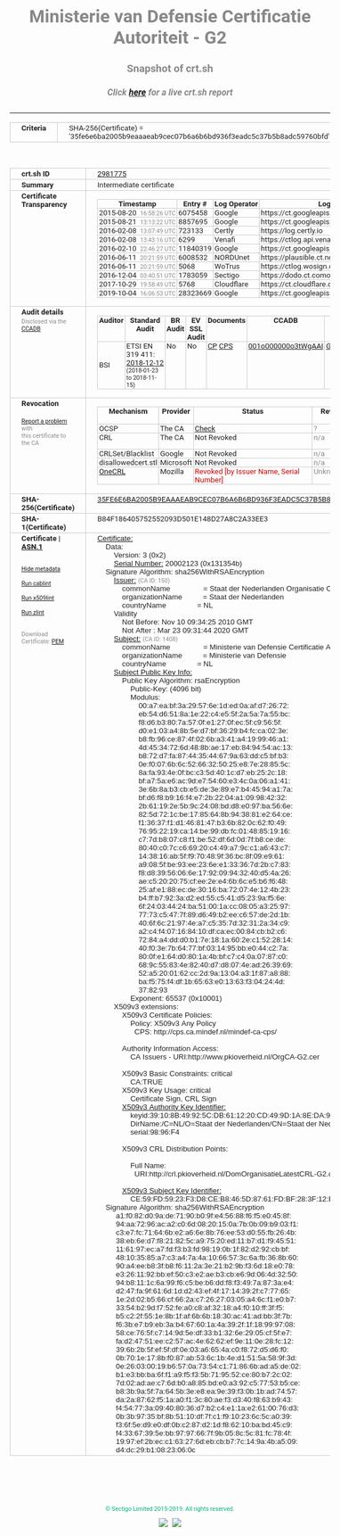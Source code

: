 # Ministerie van Defensie Certificatie Autoriteit - G2
### Snapshot of crt.sh
##### Click [here](https://crt.sh/?q=35FE6E6BA2005B9EAAAEAB9CEC07B6A6B6BD936F3EADC5C37B5B8ADC59760BFD) for a live crt.sh report

---
<!DOCTYPE HTML PUBLIC "-//W3C//DTD HTML 4.0 Transitional//EN">
<HTML>
<HEAD>
  <META http-equiv="Content-Type" content="text/html; charset=UTF-8">
  <TITLE>crt.sh | 35fe6e6ba2005b9eaaaeab9cec07b6a6b6bd936f3eadc5c37b5b8adc59760bfd</TITLE>
  <META name="description" content="Free CT Log Certificate Search Tool from Sectigo (formerly Comodo CA)">
  <META name="keywords" content="crt.sh, CT, Certificate Transparency, Certificate Search, SSL Certificate, Sectigo, Comodo CA">
  <LINK href="//fonts.googleapis.com/css?family=Roboto+Mono|Roboto:400,400i,700,700i" rel="stylesheet">
  <STYLE type="text/css">
    a {
      white-space: nowrap;
    }
    body {
      color: #888888;
      font: 12pt Roboto, sans-serif;
      padding-top: 10px;
      text-align: center
    }
    form {
      margin: 0px
    }
    span {
      border-radius: 10px
    }
    span.heading {
      color: #888888;
      font: 12pt Roboto, sans-serif
    }
    span.title {
      background-color: #00B373;
      color: #FFFFFF;
      font: bold 18pt Roboto, sans-serif;
      padding: 0px 5px
    }
    span.text {
      color: #888888;
      font: 10pt Roboto, sans-serif
    }
    span.whiteongrey {
      background-color: #D9D9D6;
      color: #FFFFFF;
      font: bold 18pt Roboto, sans-serif;
      padding: 0px 5px
    }
    table {
      border-collapse: collapse;
      color: #222222;
      font: 10pt Roboto, sans-serif;
      margin-left: auto;
      margin-right: auto
    }
    table.options {
      border: none;
      margin-left: 10px
    }
    td, th {
      border: 1px solid #CCCCCC;
      padding: 0px 2px;
      text-align: left;
      vertical-align: top
    }
    td.outer, th.outer {
      border: 1px solid #CCCCCC;
      padding: 2px 20px;
      text-align: left
    }
    th.heading {
      color: #888888;
      font: bold italic 12pt Roboto, sans-serif;
      padding: 20px 0px 0px;
      text-align: center
    }
    th.options, td.options {
      border: none;
      vertical-align: middle
    }
    td.text {
      font: 10pt "Roboto Mono", sans-serif;
      padding: 2px 20px
    }
    td.heading {
      border: none;
      color: #888888;
      font: 12pt Roboto, sans-serif;
      padding-top: 20px;
      text-align: center
    }
    table.lint td, th {
      text-align: center
    }
    .button {
      background-color: #00B373;
      border-radius: 10px;
      color: #FFFFFF;
      font: bold 13pt Roboto, sans-serif
    }
    .copyright {
      font: 8pt Roboto, sans-serif;
      color: #00B373
    }
    .input {
      border: 1px solid #888888;
      font-weight: bold;
      text-align: center
    }
    .small {
      font: 8pt Roboto, sans-serif;
      color: #888888
    }
    .error {
      background-color: #FFDFDF;
      color: #CC0000;
      font-weight: bold
    }
    .fatal {
      background-color: #0000AA;
      color: #FFFFFF;
      font-weight: bold
    }
    .notice {
      background-color: #FFFFDF;
      color: #606000
    }
    .warning {
      background-color: #FFEFDF;
      color: #DF6000
    }
  </STYLE>
</HEAD>
<BODY>

<TABLE>
  <TR>
    <TH class="outer">Criteria</TH>
    <TD class="outer">SHA-256(Certificate) = '35fe6e6ba2005b9eaaaeab9cec07b6a6b6bd936f3eadc5c37b5b8adc59760bfd'</TD>
  </TR>
</TABLE>
<BR>
<TABLE>
  <TR>
    <TH class="outer">crt.sh ID</TH>
    <TD class="outer"><A href="?id=2981775">2981775</A></TD>
  </TR>
  <TR>
    <TH class="outer">Summary</TH>
    <TD class="outer">Intermediate certificate</TD>
  </TR>
  <TR>
    <TH class="outer">Certificate<BR>Transparency</TH>
    <TD class="outer">
<TABLE class="options" style="margin-left:0px">
  <TR>
    <TH>Timestamp</TH>
    <TH>Entry #</TH>
    <TH>Log Operator</TH>
    <TH>Log URL</TH>
  </TR>
  <TR>
    <TD>2015-08-20&nbsp; <FONT class="small">16:58:26 UTC</FONT></TD>
    <TD>6075458</TD>
    <TD>Google</TD>
    <TD>https://ct.googleapis.com/rocketeer</TD>
  </TR>
  <TR>
    <TD>2015-08-21&nbsp; <FONT class="small">13:13:22 UTC</FONT></TD>
    <TD>8857695</TD>
    <TD>Google</TD>
    <TD>https://ct.googleapis.com/pilot</TD>
  </TR>
  <TR>
    <TD>2016-02-08&nbsp; <FONT class="small">13:07:49 UTC</FONT></TD>
    <TD>723133</TD>
    <TD>Certly</TD>
    <TD>https://log.certly.io</TD>
  </TR>
  <TR>
    <TD>2016-02-08&nbsp; <FONT class="small">13:43:16 UTC</FONT></TD>
    <TD>6299</TD>
    <TD>Venafi</TD>
    <TD>https://ctlog.api.venafi.com</TD>
  </TR>
  <TR>
    <TD>2016-02-10&nbsp; <FONT class="small">22:46:27 UTC</FONT></TD>
    <TD>11840319</TD>
    <TD>Google</TD>
    <TD>https://ct.googleapis.com/aviator</TD>
  </TR>
  <TR>
    <TD>2016-06-11&nbsp; <FONT class="small">20:21:59 UTC</FONT></TD>
    <TD>6008532</TD>
    <TD>NORDUnet</TD>
    <TD>https://plausible.ct.nordu.net</TD>
  </TR>
  <TR>
    <TD>2016-06-11&nbsp; <FONT class="small">20:21:59 UTC</FONT></TD>
    <TD>5068</TD>
    <TD>WoTrus</TD>
    <TD>https://ctlog.wosign.com</TD>
  </TR>
  <TR>
    <TD>2016-12-04&nbsp; <FONT class="small">03:40:51 UTC</FONT></TD>
    <TD>1783059</TD>
    <TD>Sectigo</TD>
    <TD>https://dodo.ct.comodo.com</TD>
  </TR>
  <TR>
    <TD>2017-10-29&nbsp; <FONT class="small">19:58:49 UTC</FONT></TD>
    <TD>5768</TD>
    <TD>Cloudflare</TD>
    <TD>https://ct.cloudflare.com/logs/nimbus2020</TD>
  </TR>
  <TR>
    <TD>2019-10-04&nbsp; <FONT class="small">16:06:53 UTC</FONT></TD>
    <TD>28323669</TD>
    <TD>Google</TD>
    <TD>https://ct.googleapis.com/logs/argon2020</TD>
  </TR>
</TABLE>
    </TD>
  </TR>
  <TR>
    <TH class="outer">Audit details<BR>
      <DIV class="small" style="padding-top:3px">Disclosed via the
        <A href="//ccadb-public.secure.force.com/mozilla/PublicAllIntermediateCerts" target="_blank">CCADB</A></DIV>
    </TH>
    <TD class="outer">
<TABLE class="options" style="margin-left:0px">
  <TR>
    <TH>Auditor</TH>
    <TH>Standard Audit</TH>
    <TH>BR Audit</TH>
    <TH>EV SSL Audit</TH>
    <TH>Documents</TH>
    <TH>CCADB</TH>
    <TH>Root Owner / Certificate</TH>
  </TR>
  <TR>
    <TD style="vertical-align:middle">BSI</TD>
    <TD>ETSI EN 319 411:
      <A href="https://bugzilla.mozilla.org/attachment.cgi?id=9062157" target="_blank">2018-12-12</A>
      <BR><FONT style="font-size:8pt">(2018-01-23 to 2018-11-15)</FONT></TD>
    <TD>No    <TD>No    <TD>
      <A href="https://www.logius.nl/languages/english/pkioverheid/" target="blank">CP</A>
      <A href="https://cps.dp.ca.mindef.nl/mindef-ca-cps" target="blank">CPS</A>
    </TD>
    <TD><A href="//ccadb.force.com/001o000000o3tWgAAI" target="_blank">001o000000o3tWgAAI</A></TD>
    <TD><A href="/?id=1482">Government of The Netherlands, PKIoverheid (Logius)</A></TD>
  </TR>
</TABLE>
    </TD>
  </TR>
  <TR>
    <TH class="outer">Revocation<BR><BR>
      <DIV class="small" style="padding-top:3px"><A href="?id=2981775&opt=problemreporting">Report a problem</A> with<BR>this certificate to the CA</DIV></TH>
    <TD class="outer">
      <TABLE class="options" style="margin-left:0px">
        <TR>
          <TH>Mechanism</TH>
          <TH>Provider</TH>
          <TH>Status</TH>
          <TH>Revocation Date</TH>
          <TH>Last Observed in CRL</TH>
          <TH>Last Checked <SPAN style="color:#CC0000;vertical-align:middle;font-size:70%;font-weight:normal">(Error)</SPAN></TH>
        </TR>
        <TR>
          <TD>OCSP</TD>
          <TD>The CA</TD>
          <TD><A href="?id=2981775&opt=ocsp">Check</A></TD>
          <TD><SPAN style="color:#888888">?</SPAN></TD>
          <TD><SPAN style="color:#888888">n/a</SPAN></TD>
          <TD><SPAN style="color:#888888">?</SPAN></TD>
        </TR>
        <TR>
          <TD>CRL</TD>
          <TD>The CA</TD>
          <TD>Not Revoked</TD><TD><SPAN style="color:#888888">n/a</SPAN></TD><TD><SPAN style="color:#888888">n/a</SPAN></TD><TD>2019-12-04&nbsp; <FONT class="small">16:50:06 UTC</FONT></TD>
        </TR>
        <TR>
          <TD>CRLSet/Blacklist</TD>
          <TD>Google</TD>
          <TD>Not Revoked</TD>
          <TD><SPAN style="color:#888888">n/a</SPAN></TD>
          <TD><SPAN style="color:#888888">n/a</SPAN></TD>
          <TD><SPAN style="color:#888888">n/a</SPAN></TD>
        </TR>
        <TR>
          <TD>disallowedcert.stl</TD>
          <TD>Microsoft</TD>
          <TD>Not Revoked</TD>
          <TD><SPAN style="color:#888888">n/a</SPAN></TD>
          <TD><SPAN style="color:#888888">n/a</SPAN></TD>
          <TD><SPAN style="color:#888888">n/a</SPAN></TD>
        </TR>
        <TR>
          <TD><A href="/mozilla-onecrl" target="_blank">OneCRL</A></TD>
          <TD>Mozilla</TD>
          <TD><SPAN style="color:#CC0000">Revoked [by Issuer Name, Serial Number]</SPAN></TD><TD><SPAN style="color:#888888">Unknown</SPAN></TD>
          <TD><SPAN style="color:#888888">n/a</SPAN></TD>
          <TD><SPAN style="color:#888888">n/a</SPAN></TD>
        </TR>
      </TABLE>
    </TD>
  </TR>
  <TR>
    <TH class="outer">SHA-256(Certificate)</TH>
    <TD class="outer"><A href="//censys.io/certificates/35fe6e6ba2005b9eaaaeab9cec07b6a6b6bd936f3eadc5c37b5b8adc59760bfd">35FE6E6BA2005B9EAAAEAB9CEC07B6A6B6BD936F3EADC5C37B5B8ADC59760BFD</A></TD>
  </TR>
  <TR>
    <TH class="outer">SHA-1(Certificate)</TH>
    <TD class="outer">B84F186405752552093D501E148D27A8C2A33EE3</TD>
  </TR>
  <TR>
    <TH class="outer">Certificate | <A href="?asn1=2981775">ASN.1</A>
      <SPAN class="small"><BR>
      <BR><BR><A href="?id=2981775&opt=nometadata">Hide metadata</A>
      <BR><BR><A href="?id=2981775&opt=cablint">Run cablint</A>
      <BR><BR><A href="?id=2981775&opt=x509lint">Run x509lint</A>
      <BR><BR><A href="?id=2981775&opt=zlint">Run zlint</A>
      <BR><BR><BR>Download Certificate: <A href="?d=2981775">PEM</A>
      </SPAN>
    </TH>
    <TD class="text"><A href="?d=2981775">Certificate:</A><BR>&nbsp;&nbsp;&nbsp;&nbsp;Data:<BR>&nbsp;&nbsp;&nbsp;&nbsp;&nbsp;&nbsp;&nbsp;&nbsp;Version:&nbsp;3&nbsp;(0x2)<BR>&nbsp;&nbsp;&nbsp;&nbsp;&nbsp;&nbsp;&nbsp;&nbsp;<A href="?serial=0131354b">Serial&nbsp;Number:</A>&nbsp;20002123&nbsp;(0x131354b)<BR>&nbsp;&nbsp;&nbsp;&nbsp;Signature&nbsp;Algorithm:&nbsp;sha256WithRSAEncryption<BR>&nbsp;&nbsp;&nbsp;&nbsp;&nbsp;&nbsp;&nbsp;&nbsp;<A href="?caid=150">Issuer:</A> <SPAN class="small">(CA ID: 150)</SPAN><BR>&nbsp;&nbsp;&nbsp;&nbsp;&nbsp;&nbsp;&nbsp;&nbsp;&nbsp;&nbsp;&nbsp;&nbsp;commonName&nbsp;&nbsp;&nbsp;&nbsp;&nbsp;&nbsp;&nbsp;&nbsp;&nbsp;&nbsp;&nbsp;&nbsp;&nbsp;&nbsp;&nbsp;&nbsp;=&nbsp;Staat&nbsp;der&nbsp;Nederlanden&nbsp;Organisatie&nbsp;CA&nbsp;-&nbsp;G2<BR>&nbsp;&nbsp;&nbsp;&nbsp;&nbsp;&nbsp;&nbsp;&nbsp;&nbsp;&nbsp;&nbsp;&nbsp;organizationName&nbsp;&nbsp;&nbsp;&nbsp;&nbsp;&nbsp;&nbsp;&nbsp;&nbsp;&nbsp;=&nbsp;Staat&nbsp;der&nbsp;Nederlanden<BR>&nbsp;&nbsp;&nbsp;&nbsp;&nbsp;&nbsp;&nbsp;&nbsp;&nbsp;&nbsp;&nbsp;&nbsp;countryName&nbsp;&nbsp;&nbsp;&nbsp;&nbsp;&nbsp;&nbsp;&nbsp;&nbsp;&nbsp;&nbsp;&nbsp;&nbsp;&nbsp;&nbsp;=&nbsp;NL<BR>&nbsp;&nbsp;&nbsp;&nbsp;&nbsp;&nbsp;&nbsp;&nbsp;Validity<BR>&nbsp;&nbsp;&nbsp;&nbsp;&nbsp;&nbsp;&nbsp;&nbsp;&nbsp;&nbsp;&nbsp;&nbsp;Not&nbsp;Before:&nbsp;Nov&nbsp;10&nbsp;09:34:25&nbsp;2010&nbsp;GMT<BR>&nbsp;&nbsp;&nbsp;&nbsp;&nbsp;&nbsp;&nbsp;&nbsp;&nbsp;&nbsp;&nbsp;&nbsp;Not&nbsp;After&nbsp;:&nbsp;Mar&nbsp;23&nbsp;09:31:44&nbsp;2020&nbsp;GMT<BR>&nbsp;&nbsp;&nbsp;&nbsp;&nbsp;&nbsp;&nbsp;&nbsp;<A href="?caid=1408">Subject:</A> <SPAN class="small">(CA ID: 1408)</SPAN><BR>&nbsp;&nbsp;&nbsp;&nbsp;&nbsp;&nbsp;&nbsp;&nbsp;&nbsp;&nbsp;&nbsp;&nbsp;commonName&nbsp;&nbsp;&nbsp;&nbsp;&nbsp;&nbsp;&nbsp;&nbsp;&nbsp;&nbsp;&nbsp;&nbsp;&nbsp;&nbsp;&nbsp;&nbsp;=&nbsp;Ministerie&nbsp;van&nbsp;Defensie&nbsp;Certificatie&nbsp;Autoriteit&nbsp;-&nbsp;G2<BR>&nbsp;&nbsp;&nbsp;&nbsp;&nbsp;&nbsp;&nbsp;&nbsp;&nbsp;&nbsp;&nbsp;&nbsp;organizationName&nbsp;&nbsp;&nbsp;&nbsp;&nbsp;&nbsp;&nbsp;&nbsp;&nbsp;&nbsp;=&nbsp;Ministerie&nbsp;van&nbsp;Defensie<BR>&nbsp;&nbsp;&nbsp;&nbsp;&nbsp;&nbsp;&nbsp;&nbsp;&nbsp;&nbsp;&nbsp;&nbsp;countryName&nbsp;&nbsp;&nbsp;&nbsp;&nbsp;&nbsp;&nbsp;&nbsp;&nbsp;&nbsp;&nbsp;&nbsp;&nbsp;&nbsp;&nbsp;=&nbsp;NL<BR>&nbsp;&nbsp;&nbsp;&nbsp;&nbsp;&nbsp;&nbsp;&nbsp;<A href="?spkisha256=4e475a91dcc16532a6ee71c598f6e46f0db1ddfbebbaaf76f4cd8d23f811b617">Subject&nbsp;Public&nbsp;Key&nbsp;Info:</A><BR>&nbsp;&nbsp;&nbsp;&nbsp;&nbsp;&nbsp;&nbsp;&nbsp;&nbsp;&nbsp;&nbsp;&nbsp;Public&nbsp;Key&nbsp;Algorithm:&nbsp;rsaEncryption<BR>&nbsp;&nbsp;&nbsp;&nbsp;&nbsp;&nbsp;&nbsp;&nbsp;&nbsp;&nbsp;&nbsp;&nbsp;&nbsp;&nbsp;&nbsp;&nbsp;Public-Key:&nbsp;(4096&nbsp;bit)<BR>&nbsp;&nbsp;&nbsp;&nbsp;&nbsp;&nbsp;&nbsp;&nbsp;&nbsp;&nbsp;&nbsp;&nbsp;&nbsp;&nbsp;&nbsp;&nbsp;Modulus:<BR>&nbsp;&nbsp;&nbsp;&nbsp;&nbsp;&nbsp;&nbsp;&nbsp;&nbsp;&nbsp;&nbsp;&nbsp;&nbsp;&nbsp;&nbsp;&nbsp;&nbsp;&nbsp;&nbsp;&nbsp;00:a7:ea:bf:3a:29:57:6e:1d:ed:0a:af:d7:26:72:<BR>&nbsp;&nbsp;&nbsp;&nbsp;&nbsp;&nbsp;&nbsp;&nbsp;&nbsp;&nbsp;&nbsp;&nbsp;&nbsp;&nbsp;&nbsp;&nbsp;&nbsp;&nbsp;&nbsp;&nbsp;eb:54:d6:51:8a:1e:22:c4:e5:5f:2a:5a:7a:55:bc:<BR>&nbsp;&nbsp;&nbsp;&nbsp;&nbsp;&nbsp;&nbsp;&nbsp;&nbsp;&nbsp;&nbsp;&nbsp;&nbsp;&nbsp;&nbsp;&nbsp;&nbsp;&nbsp;&nbsp;&nbsp;f8:d6:b3:80:7a:57:0f:e1:27:0f:ec:5f:c9:56:5f:<BR>&nbsp;&nbsp;&nbsp;&nbsp;&nbsp;&nbsp;&nbsp;&nbsp;&nbsp;&nbsp;&nbsp;&nbsp;&nbsp;&nbsp;&nbsp;&nbsp;&nbsp;&nbsp;&nbsp;&nbsp;d0:e1:03:a4:8b:5e:d7:bf:36:29:b4:fc:ca:02:3e:<BR>&nbsp;&nbsp;&nbsp;&nbsp;&nbsp;&nbsp;&nbsp;&nbsp;&nbsp;&nbsp;&nbsp;&nbsp;&nbsp;&nbsp;&nbsp;&nbsp;&nbsp;&nbsp;&nbsp;&nbsp;b8:fb:96:ce:87:4f:02:6b:a3:41:a4:19:99:46:a1:<BR>&nbsp;&nbsp;&nbsp;&nbsp;&nbsp;&nbsp;&nbsp;&nbsp;&nbsp;&nbsp;&nbsp;&nbsp;&nbsp;&nbsp;&nbsp;&nbsp;&nbsp;&nbsp;&nbsp;&nbsp;4d:45:34:72:6d:48:8b:ae:17:eb:84:94:54:ac:13:<BR>&nbsp;&nbsp;&nbsp;&nbsp;&nbsp;&nbsp;&nbsp;&nbsp;&nbsp;&nbsp;&nbsp;&nbsp;&nbsp;&nbsp;&nbsp;&nbsp;&nbsp;&nbsp;&nbsp;&nbsp;b8:72:d7:fa:87:44:35:44:67:9a:63:dd:c5:bf:b3:<BR>&nbsp;&nbsp;&nbsp;&nbsp;&nbsp;&nbsp;&nbsp;&nbsp;&nbsp;&nbsp;&nbsp;&nbsp;&nbsp;&nbsp;&nbsp;&nbsp;&nbsp;&nbsp;&nbsp;&nbsp;0e:f0:07:6b:6c:52:66:32:50:25:e8:7e:28:85:5c:<BR>&nbsp;&nbsp;&nbsp;&nbsp;&nbsp;&nbsp;&nbsp;&nbsp;&nbsp;&nbsp;&nbsp;&nbsp;&nbsp;&nbsp;&nbsp;&nbsp;&nbsp;&nbsp;&nbsp;&nbsp;8a:fa:93:4e:0f:bc:c3:5d:40:1c:d7:eb:25:2c:18:<BR>&nbsp;&nbsp;&nbsp;&nbsp;&nbsp;&nbsp;&nbsp;&nbsp;&nbsp;&nbsp;&nbsp;&nbsp;&nbsp;&nbsp;&nbsp;&nbsp;&nbsp;&nbsp;&nbsp;&nbsp;bf:a7:5a:e6:ac:9d:e7:54:60:e3:4c:0a:06:a1:41:<BR>&nbsp;&nbsp;&nbsp;&nbsp;&nbsp;&nbsp;&nbsp;&nbsp;&nbsp;&nbsp;&nbsp;&nbsp;&nbsp;&nbsp;&nbsp;&nbsp;&nbsp;&nbsp;&nbsp;&nbsp;3e:6b:8a:b3:cb:e5:de:3e:89:e7:b4:45:94:a1:7a:<BR>&nbsp;&nbsp;&nbsp;&nbsp;&nbsp;&nbsp;&nbsp;&nbsp;&nbsp;&nbsp;&nbsp;&nbsp;&nbsp;&nbsp;&nbsp;&nbsp;&nbsp;&nbsp;&nbsp;&nbsp;bf:d6:f8:b9:16:f4:e7:2b:22:04:a1:09:98:42:32:<BR>&nbsp;&nbsp;&nbsp;&nbsp;&nbsp;&nbsp;&nbsp;&nbsp;&nbsp;&nbsp;&nbsp;&nbsp;&nbsp;&nbsp;&nbsp;&nbsp;&nbsp;&nbsp;&nbsp;&nbsp;2b:61:19:2e:5b:9c:24:08:bd:d8:e0:97:ba:56:6e:<BR>&nbsp;&nbsp;&nbsp;&nbsp;&nbsp;&nbsp;&nbsp;&nbsp;&nbsp;&nbsp;&nbsp;&nbsp;&nbsp;&nbsp;&nbsp;&nbsp;&nbsp;&nbsp;&nbsp;&nbsp;82:5d:72:1c:be:17:85:64:8b:94:38:81:e2:64:ce:<BR>&nbsp;&nbsp;&nbsp;&nbsp;&nbsp;&nbsp;&nbsp;&nbsp;&nbsp;&nbsp;&nbsp;&nbsp;&nbsp;&nbsp;&nbsp;&nbsp;&nbsp;&nbsp;&nbsp;&nbsp;f1:36:37:f1:d1:46:81:47:b3:6b:82:0c:62:f0:49:<BR>&nbsp;&nbsp;&nbsp;&nbsp;&nbsp;&nbsp;&nbsp;&nbsp;&nbsp;&nbsp;&nbsp;&nbsp;&nbsp;&nbsp;&nbsp;&nbsp;&nbsp;&nbsp;&nbsp;&nbsp;76:95:22:19:ca:14:be:99:db:fc:01:48:85:19:16:<BR>&nbsp;&nbsp;&nbsp;&nbsp;&nbsp;&nbsp;&nbsp;&nbsp;&nbsp;&nbsp;&nbsp;&nbsp;&nbsp;&nbsp;&nbsp;&nbsp;&nbsp;&nbsp;&nbsp;&nbsp;c7:7d:b8:07:c8:f1:be:52:df:6d:0d:7f:b8:ce:de:<BR>&nbsp;&nbsp;&nbsp;&nbsp;&nbsp;&nbsp;&nbsp;&nbsp;&nbsp;&nbsp;&nbsp;&nbsp;&nbsp;&nbsp;&nbsp;&nbsp;&nbsp;&nbsp;&nbsp;&nbsp;80:40:c0:7c:c6:69:20:c4:49:a7:9c:c1:a6:43:c7:<BR>&nbsp;&nbsp;&nbsp;&nbsp;&nbsp;&nbsp;&nbsp;&nbsp;&nbsp;&nbsp;&nbsp;&nbsp;&nbsp;&nbsp;&nbsp;&nbsp;&nbsp;&nbsp;&nbsp;&nbsp;14:38:16:ab:5f:f9:70:48:9f:36:bc:8f:09:e9:61:<BR>&nbsp;&nbsp;&nbsp;&nbsp;&nbsp;&nbsp;&nbsp;&nbsp;&nbsp;&nbsp;&nbsp;&nbsp;&nbsp;&nbsp;&nbsp;&nbsp;&nbsp;&nbsp;&nbsp;&nbsp;a9:08:5f:be:93:ee:23:6e:e1:33:36:7d:2b:c7:83:<BR>&nbsp;&nbsp;&nbsp;&nbsp;&nbsp;&nbsp;&nbsp;&nbsp;&nbsp;&nbsp;&nbsp;&nbsp;&nbsp;&nbsp;&nbsp;&nbsp;&nbsp;&nbsp;&nbsp;&nbsp;f8:d8:39:56:06:6e:17:92:09:94:32:40:d5:4a:26:<BR>&nbsp;&nbsp;&nbsp;&nbsp;&nbsp;&nbsp;&nbsp;&nbsp;&nbsp;&nbsp;&nbsp;&nbsp;&nbsp;&nbsp;&nbsp;&nbsp;&nbsp;&nbsp;&nbsp;&nbsp;ae:c5:20:20:75:cf:ee:2e:e4:6b:6c:e5:b6:f6:48:<BR>&nbsp;&nbsp;&nbsp;&nbsp;&nbsp;&nbsp;&nbsp;&nbsp;&nbsp;&nbsp;&nbsp;&nbsp;&nbsp;&nbsp;&nbsp;&nbsp;&nbsp;&nbsp;&nbsp;&nbsp;25:af:e1:88:ec:de:30:16:ba:72:07:4e:12:4b:23:<BR>&nbsp;&nbsp;&nbsp;&nbsp;&nbsp;&nbsp;&nbsp;&nbsp;&nbsp;&nbsp;&nbsp;&nbsp;&nbsp;&nbsp;&nbsp;&nbsp;&nbsp;&nbsp;&nbsp;&nbsp;b4:ff:b7:92:3a:d2:ed:55:c5:41:d5:23:9a:f5:6e:<BR>&nbsp;&nbsp;&nbsp;&nbsp;&nbsp;&nbsp;&nbsp;&nbsp;&nbsp;&nbsp;&nbsp;&nbsp;&nbsp;&nbsp;&nbsp;&nbsp;&nbsp;&nbsp;&nbsp;&nbsp;6f:24:03:44:24:ba:51:00:1a:cc:08:05:a3:25:97:<BR>&nbsp;&nbsp;&nbsp;&nbsp;&nbsp;&nbsp;&nbsp;&nbsp;&nbsp;&nbsp;&nbsp;&nbsp;&nbsp;&nbsp;&nbsp;&nbsp;&nbsp;&nbsp;&nbsp;&nbsp;77:73:c5:47:7f:89:d6:49:b2:ee:c6:57:de:2d:1b:<BR>&nbsp;&nbsp;&nbsp;&nbsp;&nbsp;&nbsp;&nbsp;&nbsp;&nbsp;&nbsp;&nbsp;&nbsp;&nbsp;&nbsp;&nbsp;&nbsp;&nbsp;&nbsp;&nbsp;&nbsp;40:6f:6c:21:97:4e:a7:c5:35:7d:32:31:2a:34:c9:<BR>&nbsp;&nbsp;&nbsp;&nbsp;&nbsp;&nbsp;&nbsp;&nbsp;&nbsp;&nbsp;&nbsp;&nbsp;&nbsp;&nbsp;&nbsp;&nbsp;&nbsp;&nbsp;&nbsp;&nbsp;a2:c4:f4:07:16:84:10:df:ca:ec:00:84:cb:b2:c6:<BR>&nbsp;&nbsp;&nbsp;&nbsp;&nbsp;&nbsp;&nbsp;&nbsp;&nbsp;&nbsp;&nbsp;&nbsp;&nbsp;&nbsp;&nbsp;&nbsp;&nbsp;&nbsp;&nbsp;&nbsp;72:84:a4:dd:d0:b1:7e:18:1a:60:2e:c1:52:28:14:<BR>&nbsp;&nbsp;&nbsp;&nbsp;&nbsp;&nbsp;&nbsp;&nbsp;&nbsp;&nbsp;&nbsp;&nbsp;&nbsp;&nbsp;&nbsp;&nbsp;&nbsp;&nbsp;&nbsp;&nbsp;40:f0:3e:7b:64:77:bf:03:14:95:bb:e0:44:c2:7a:<BR>&nbsp;&nbsp;&nbsp;&nbsp;&nbsp;&nbsp;&nbsp;&nbsp;&nbsp;&nbsp;&nbsp;&nbsp;&nbsp;&nbsp;&nbsp;&nbsp;&nbsp;&nbsp;&nbsp;&nbsp;80:0f:e1:64:d0:80:1a:4b:bf:c7:c4:0a:07:87:c0:<BR>&nbsp;&nbsp;&nbsp;&nbsp;&nbsp;&nbsp;&nbsp;&nbsp;&nbsp;&nbsp;&nbsp;&nbsp;&nbsp;&nbsp;&nbsp;&nbsp;&nbsp;&nbsp;&nbsp;&nbsp;68:9c:55:83:4e:82:40:d7:d8:07:4e:ad:26:39:69:<BR>&nbsp;&nbsp;&nbsp;&nbsp;&nbsp;&nbsp;&nbsp;&nbsp;&nbsp;&nbsp;&nbsp;&nbsp;&nbsp;&nbsp;&nbsp;&nbsp;&nbsp;&nbsp;&nbsp;&nbsp;52:a5:20:01:62:cc:2d:9a:13:04:a3:1f:87:a8:88:<BR>&nbsp;&nbsp;&nbsp;&nbsp;&nbsp;&nbsp;&nbsp;&nbsp;&nbsp;&nbsp;&nbsp;&nbsp;&nbsp;&nbsp;&nbsp;&nbsp;&nbsp;&nbsp;&nbsp;&nbsp;ba:f5:75:f4:df:1b:65:63:e0:13:63:f3:04:24:4d:<BR>&nbsp;&nbsp;&nbsp;&nbsp;&nbsp;&nbsp;&nbsp;&nbsp;&nbsp;&nbsp;&nbsp;&nbsp;&nbsp;&nbsp;&nbsp;&nbsp;&nbsp;&nbsp;&nbsp;&nbsp;37:82:93<BR>&nbsp;&nbsp;&nbsp;&nbsp;&nbsp;&nbsp;&nbsp;&nbsp;&nbsp;&nbsp;&nbsp;&nbsp;&nbsp;&nbsp;&nbsp;&nbsp;Exponent:&nbsp;65537&nbsp;(0x10001)<BR>&nbsp;&nbsp;&nbsp;&nbsp;&nbsp;&nbsp;&nbsp;&nbsp;X509v3&nbsp;extensions:<BR>&nbsp;&nbsp;&nbsp;&nbsp;&nbsp;&nbsp;&nbsp;&nbsp;&nbsp;&nbsp;&nbsp;&nbsp;X509v3&nbsp;Certificate&nbsp;Policies:&nbsp;<BR>&nbsp;&nbsp;&nbsp;&nbsp;&nbsp;&nbsp;&nbsp;&nbsp;&nbsp;&nbsp;&nbsp;&nbsp;&nbsp;&nbsp;&nbsp;&nbsp;Policy:&nbsp;X509v3&nbsp;Any&nbsp;Policy<BR>&nbsp;&nbsp;&nbsp;&nbsp;&nbsp;&nbsp;&nbsp;&nbsp;&nbsp;&nbsp;&nbsp;&nbsp;&nbsp;&nbsp;&nbsp;&nbsp;&nbsp;&nbsp;CPS:&nbsp;http://cps.ca.mindef.nl/mindef-ca-cps/<BR><BR>&nbsp;&nbsp;&nbsp;&nbsp;&nbsp;&nbsp;&nbsp;&nbsp;&nbsp;&nbsp;&nbsp;&nbsp;Authority&nbsp;Information&nbsp;Access:&nbsp;<BR>&nbsp;&nbsp;&nbsp;&nbsp;&nbsp;&nbsp;&nbsp;&nbsp;&nbsp;&nbsp;&nbsp;&nbsp;&nbsp;&nbsp;&nbsp;&nbsp;CA&nbsp;Issuers&nbsp;-&nbsp;URI:http://www.pkioverheid.nl/OrgCA-G2.cer<BR><BR>&nbsp;&nbsp;&nbsp;&nbsp;&nbsp;&nbsp;&nbsp;&nbsp;&nbsp;&nbsp;&nbsp;&nbsp;X509v3&nbsp;Basic&nbsp;Constraints:&nbsp;critical<BR>&nbsp;&nbsp;&nbsp;&nbsp;&nbsp;&nbsp;&nbsp;&nbsp;&nbsp;&nbsp;&nbsp;&nbsp;&nbsp;&nbsp;&nbsp;&nbsp;CA:TRUE<BR>&nbsp;&nbsp;&nbsp;&nbsp;&nbsp;&nbsp;&nbsp;&nbsp;&nbsp;&nbsp;&nbsp;&nbsp;X509v3&nbsp;Key&nbsp;Usage:&nbsp;critical<BR>&nbsp;&nbsp;&nbsp;&nbsp;&nbsp;&nbsp;&nbsp;&nbsp;&nbsp;&nbsp;&nbsp;&nbsp;&nbsp;&nbsp;&nbsp;&nbsp;Certificate&nbsp;Sign,&nbsp;CRL&nbsp;Sign<BR>&nbsp;&nbsp;&nbsp;&nbsp;&nbsp;&nbsp;&nbsp;&nbsp;&nbsp;&nbsp;&nbsp;&nbsp;<A href="?ski=39108b49925cdb611220cd499d1a8eda9c6740b9">X509v3&nbsp;Authority&nbsp;Key&nbsp;Identifier:</A><BR>&nbsp;&nbsp;&nbsp;&nbsp;&nbsp;&nbsp;&nbsp;&nbsp;&nbsp;&nbsp;&nbsp;&nbsp;&nbsp;&nbsp;&nbsp;&nbsp;keyid:39:10:8B:49:92:5C:DB:61:12:20:CD:49:9D:1A:8E:DA:9C:67:40:B9<BR>&nbsp;&nbsp;&nbsp;&nbsp;&nbsp;&nbsp;&nbsp;&nbsp;&nbsp;&nbsp;&nbsp;&nbsp;&nbsp;&nbsp;&nbsp;&nbsp;DirName:/C=NL/O=Staat&nbsp;der&nbsp;Nederlanden/CN=Staat&nbsp;der&nbsp;Nederlanden&nbsp;Root&nbsp;CA&nbsp;-&nbsp;G2<BR>&nbsp;&nbsp;&nbsp;&nbsp;&nbsp;&nbsp;&nbsp;&nbsp;&nbsp;&nbsp;&nbsp;&nbsp;&nbsp;&nbsp;&nbsp;&nbsp;serial:98:96:F4<BR><BR>&nbsp;&nbsp;&nbsp;&nbsp;&nbsp;&nbsp;&nbsp;&nbsp;&nbsp;&nbsp;&nbsp;&nbsp;X509v3&nbsp;CRL&nbsp;Distribution&nbsp;Points:&nbsp;<BR><BR>&nbsp;&nbsp;&nbsp;&nbsp;&nbsp;&nbsp;&nbsp;&nbsp;&nbsp;&nbsp;&nbsp;&nbsp;&nbsp;&nbsp;&nbsp;&nbsp;Full&nbsp;Name:<BR>&nbsp;&nbsp;&nbsp;&nbsp;&nbsp;&nbsp;&nbsp;&nbsp;&nbsp;&nbsp;&nbsp;&nbsp;&nbsp;&nbsp;&nbsp;&nbsp;&nbsp;&nbsp;URI:http://crl.pkioverheid.nl/DomOrganisatieLatestCRL-G2.crl<BR><BR>&nbsp;&nbsp;&nbsp;&nbsp;&nbsp;&nbsp;&nbsp;&nbsp;&nbsp;&nbsp;&nbsp;&nbsp;<A href="?ski=ce59fd5923f3d8ceb8465d8761fdbf283f12b664">X509v3&nbsp;Subject&nbsp;Key&nbsp;Identifier:</A><BR>&nbsp;&nbsp;&nbsp;&nbsp;&nbsp;&nbsp;&nbsp;&nbsp;&nbsp;&nbsp;&nbsp;&nbsp;&nbsp;&nbsp;&nbsp;&nbsp;CE:59:FD:59:23:F3:D8:CE:B8:46:5D:87:61:FD:BF:28:3F:12:B6:64<BR>&nbsp;&nbsp;&nbsp;&nbsp;Signature&nbsp;Algorithm:&nbsp;sha256WithRSAEncryption<BR>&nbsp;&nbsp;&nbsp;&nbsp;&nbsp;&nbsp;&nbsp;&nbsp;&nbsp;a1:f0:82:d0:9a:de:71:90:b0:9f:e4:56:88:f6:f5:e0:45:8f:<BR>&nbsp;&nbsp;&nbsp;&nbsp;&nbsp;&nbsp;&nbsp;&nbsp;&nbsp;94:aa:72:96:ac:a2:c0:6d:08:20:15:0a:7b:0b:09:b9:03:f1:<BR>&nbsp;&nbsp;&nbsp;&nbsp;&nbsp;&nbsp;&nbsp;&nbsp;&nbsp;c3:e7:fc:71:64:6b:e2:a6:6e:8b:76:ee:53:d0:55:fb:26:4b:<BR>&nbsp;&nbsp;&nbsp;&nbsp;&nbsp;&nbsp;&nbsp;&nbsp;&nbsp;38:eb:6e:d7:f8:21:82:5c:a9:75:20:ed:11:b7:d1:f9:45:51:<BR>&nbsp;&nbsp;&nbsp;&nbsp;&nbsp;&nbsp;&nbsp;&nbsp;&nbsp;11:61:97:ec:a7:fd:f3:b3:fd:98:19:0b:1f:82:d2:92:cb:bf:<BR>&nbsp;&nbsp;&nbsp;&nbsp;&nbsp;&nbsp;&nbsp;&nbsp;&nbsp;48:10:35:85:a7:c3:a4:7a:4a:10:66:57:3c:6a:fb:36:8b:60:<BR>&nbsp;&nbsp;&nbsp;&nbsp;&nbsp;&nbsp;&nbsp;&nbsp;&nbsp;90:a4:ee:b8:3f:b8:f6:11:2a:3e:21:b2:9b:f3:6d:18:e0:78:<BR>&nbsp;&nbsp;&nbsp;&nbsp;&nbsp;&nbsp;&nbsp;&nbsp;&nbsp;e3:26:11:92:bb:ef:50:c3:e2:ae:b3:cb:e6:9d:06:4d:32:50:<BR>&nbsp;&nbsp;&nbsp;&nbsp;&nbsp;&nbsp;&nbsp;&nbsp;&nbsp;94:b8:11:1c:6a:99:f6:c5:be:b6:dd:f8:f3:49:7a:87:3a:e4:<BR>&nbsp;&nbsp;&nbsp;&nbsp;&nbsp;&nbsp;&nbsp;&nbsp;&nbsp;d2:47:fa:9f:61:6d:1d:d2:43:ef:4f:17:14:39:2f:c7:77:65:<BR>&nbsp;&nbsp;&nbsp;&nbsp;&nbsp;&nbsp;&nbsp;&nbsp;&nbsp;1e:2d:02:b5:66:cf:66:2a:c7:26:27:03:05:a4:6c:f1:e0:b7:<BR>&nbsp;&nbsp;&nbsp;&nbsp;&nbsp;&nbsp;&nbsp;&nbsp;&nbsp;33:54:b2:9d:f7:52:fe:a0:c8:af:32:18:a4:f0:10:ff:3f:f5:<BR>&nbsp;&nbsp;&nbsp;&nbsp;&nbsp;&nbsp;&nbsp;&nbsp;&nbsp;b5:c2:2f:55:1e:8b:1f:af:6b:6b:18:30:ac:41:ad:bb:3f:7b:<BR>&nbsp;&nbsp;&nbsp;&nbsp;&nbsp;&nbsp;&nbsp;&nbsp;&nbsp;f6:3b:e7:b9:eb:3a:b4:67:60:1a:4a:39:2f:1f:18:99:97:08:<BR>&nbsp;&nbsp;&nbsp;&nbsp;&nbsp;&nbsp;&nbsp;&nbsp;&nbsp;58:ce:76:5f:c7:14:9d:5e:df:33:b1:32:6e:29:05:cf:5f:e7:<BR>&nbsp;&nbsp;&nbsp;&nbsp;&nbsp;&nbsp;&nbsp;&nbsp;&nbsp;fa:d2:47:51:ee:c2:57:ac:4e:62:62:ef:9e:11:0e:28:fc:12:<BR>&nbsp;&nbsp;&nbsp;&nbsp;&nbsp;&nbsp;&nbsp;&nbsp;&nbsp;39:6b:2b:5f:ef:5f:df:0e:03:a6:65:4a:c0:f8:72:d5:d6:f0:<BR>&nbsp;&nbsp;&nbsp;&nbsp;&nbsp;&nbsp;&nbsp;&nbsp;&nbsp;0b:70:1e:17:8b:f0:87:ab:53:6c:1b:4e:d1:51:5a:58:9f:3d:<BR>&nbsp;&nbsp;&nbsp;&nbsp;&nbsp;&nbsp;&nbsp;&nbsp;&nbsp;0e:26:03:00:19:b6:57:0a:73:54:c1:71:86:6b:ad:a5:de:02:<BR>&nbsp;&nbsp;&nbsp;&nbsp;&nbsp;&nbsp;&nbsp;&nbsp;&nbsp;b1:e3:bb:ba:6f:f1:a9:f5:f3:5b:71:95:52:ce:80:b7:2c:02:<BR>&nbsp;&nbsp;&nbsp;&nbsp;&nbsp;&nbsp;&nbsp;&nbsp;&nbsp;7d:02:ad:ae:c7:6d:b0:a8:85:bd:e0:a3:92:c5:77:53:b5:ce:<BR>&nbsp;&nbsp;&nbsp;&nbsp;&nbsp;&nbsp;&nbsp;&nbsp;&nbsp;b8:3b:9a:5f:7a:64:5b:3e:e8:ea:9e:39:f3:0b:1b:ad:74:57:<BR>&nbsp;&nbsp;&nbsp;&nbsp;&nbsp;&nbsp;&nbsp;&nbsp;&nbsp;da:2a:87:62:f5:1a:a0:f1:3c:80:ae:f3:d3:40:f8:63:b9:43:<BR>&nbsp;&nbsp;&nbsp;&nbsp;&nbsp;&nbsp;&nbsp;&nbsp;&nbsp;f4:54:77:3a:09:40:80:36:d7:b2:c4:e1:1a:e2:61:00:76:d3:<BR>&nbsp;&nbsp;&nbsp;&nbsp;&nbsp;&nbsp;&nbsp;&nbsp;&nbsp;0b:3b:97:35:bf:8b:51:10:df:7f:c1:f9:10:23:6c:5c:a0:39:<BR>&nbsp;&nbsp;&nbsp;&nbsp;&nbsp;&nbsp;&nbsp;&nbsp;&nbsp;f3:6f:5e:d9:e0:df:0b:c2:87:d2:1d:f8:62:10:ba:bd:45:c9:<BR>&nbsp;&nbsp;&nbsp;&nbsp;&nbsp;&nbsp;&nbsp;&nbsp;&nbsp;f4:33:67:39:5e:bb:97:97:66:7f:9b:05:8c:5c:81:fc:78:4f:<BR>&nbsp;&nbsp;&nbsp;&nbsp;&nbsp;&nbsp;&nbsp;&nbsp;&nbsp;19:97:ef:2b:ec:c1:63:27:6d:eb:cb:b7:7c:14:9a:4b:a5:09:<BR>&nbsp;&nbsp;&nbsp;&nbsp;&nbsp;&nbsp;&nbsp;&nbsp;&nbsp;d4:dc:29:b1:08:23:06:0c<BR>    </TD>
  </TR>
</TABLE>

  <BR><BR><BR>

  <P class="copyright">&copy; Sectigo Limited 2015-2019. All rights reserved.</P>
  <DIV>
    <A href="https://sectigo.com/"><IMG src="/sectigo_s.png"></A>
    &nbsp;<A href="https://github.com/crtsh"><IMG src="/GitHub-Mark-32px.png"></A>
  </DIV>
</BODY>
</HTML>
